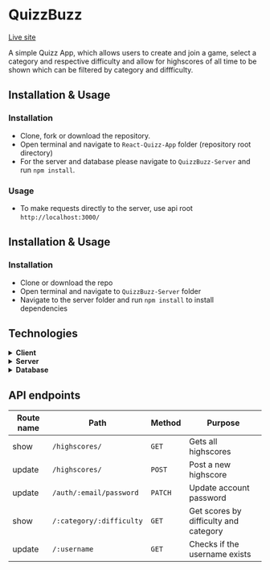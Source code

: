 # QuizzBuzz

[Live site](https://quizz-buzz.netlify.app/)

A simple Quizz App, which allows users to create and join a game, select a category and respective difficulty and allow for highscores of all time to be shown which can be filtered by category and diffficulty.

## Installation & Usage

### Installation

- Clone, fork or download the repository.
- Open terminal and navigate to `React-Quizz-App` folder (repository root directory)
- For the server and database please navigate to `QuizzBuzz-Server` and run `npm install`.

### Usage

- To make requests directly to the server, use api root `http://localhost:3000/`

## Installation & Usage

### Installation

- Clone or download the repo
- Open terminal and navigate to `QuizzBuzz-Server` folder
- Navigate to the server folder and run `npm install` to install dependencies

## Technologies

<details>
  <summary><b>Client</b></summary>
  
  - HTML
  - CSS
  - JavaScript
  - NPM (Node Package Manager)
  - React
  - Redux
  - socket.io
  - Mongo Atlas
  - Material UI
  - webpack
  - babel
  - axios

</details>

<details>
  <summary><b>Server</b></summary>

- [NodeJs](https://nodejs.org/en/)
- [NPM](https://www.npmjs.com/)
  - [cors](https://www.npmjs.com/package/cors)
- [socket.io](https://socket.io/)

</details>

<details>
  <summary><b>Database</b></summary>

- [Mongodb ATLAS](https://www.mongodb.com/cloud/atlas)

</details>

## API endpoints

| Route name | Path                     | Method  | Purpose                               |
| ---------- | ------------------------ | ------- | ------------------------------------- |
| show       | `/highscores/`           | `GET`   | Gets all highscores                   |
| update     | `/highscores/`           | `POST`  | Post a new highscore                  |
| update     | `/auth/:email/password`  | `PATCH` | Update account password               |
| show       | `/:category/:difficulty` | `GET`   | Get scores by difficulty and category |
| update     | `/:username`             | `GET`   | Checks if the username exists         |
